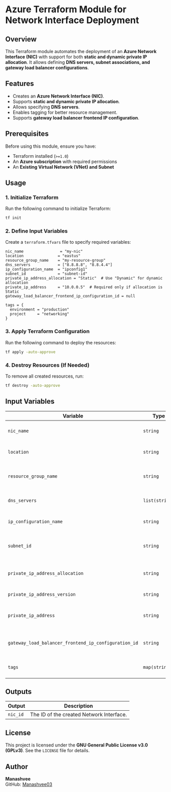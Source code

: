 # Azure Terraform Module for Network Interface Deployment

## Overview
This Terraform module automates the deployment of an **Azure Network Interface (NIC)** with support for both **static and dynamic private IP allocation**. It allows defining **DNS servers, subnet associations, and gateway load balancer configurations**.

## Features
- Creates an **Azure Network Interface (NIC)**.
- Supports **static and dynamic private IP allocation**.
- Allows specifying **DNS servers**.
- Enables tagging for better resource management.
- Supports **gateway load balancer frontend IP configuration**.

## Prerequisites
Before using this module, ensure you have:
- Terraform installed (`>=1.0`)
- An **Azure subscription** with required permissions
- An **Existing Virtual Network (VNet) and Subnet**

## Usage

### 1. Initialize Terraform
Run the following command to initialize Terraform:
```sh
tf init
```

### 2. Define Input Variables
Create a `terraform.tfvars` file to specify required variables:
```hcl
nic_name                = "my-nic"
location               = "eastus"
resource_group_name    = "my-resource-group"
dns_servers            = ["8.8.8.8", "8.8.4.4"]
ip_configuration_name  = "ipconfig1"
subnet_id              = "subnet-id"
private_ip_address_allocation = "Static"  # Use "Dynamic" for dynamic allocation
private_ip_address     = "10.0.0.5"  # Required only if allocation is Static
gateway_load_balancer_frontend_ip_configuration_id = null

tags = {
  environment = "production"
  project     = "networking"
}
```

### 3. Apply Terraform Configuration
Run the following command to deploy the resources:
```sh
tf apply -auto-approve
```

### 4. Destroy Resources (If Needed)
To remove all created resources, run:
```sh
tf destroy -auto-approve
```

## Input Variables
| Variable | Type | Description |
|----------|------|-------------|
| `nic_name` | `string` | Name of the Network Interface. |
| `location` | `string` | Azure region for deployment. |
| `resource_group_name` | `string` | Name of the Azure Resource Group. |
| `dns_servers` | `list(string)` | List of DNS servers for the NIC. |
| `ip_configuration_name` | `string` | Name of the IP configuration. |
| `subnet_id` | `string` | The ID of the subnet to attach the NIC. |
| `private_ip_address_allocation` | `string` | IP allocation method: `Static` or `Dynamic`. |
| `private_ip_address_version` | `string` | IP version: `IPv4` or `IPv6`. |
| `private_ip_address` | `string` | Static private IP (if allocation is `Static`). |
| `gateway_load_balancer_frontend_ip_configuration_id` | `string` | Load balancer frontend IP config ID. |
| `tags` | `map(string)` | Tags for the Network Interface. |

## Outputs
| Output | Description |
|--------|-------------|
| `nic_id` | The ID of the created Network Interface. |

## License
This project is licensed under the **GNU General Public License v3.0 (GPLv3)**. See the `LICENSE` file for details.

## Author
**Manashvee**  
GitHub: [Manashvee03](https://github.com/Manashvee03)
